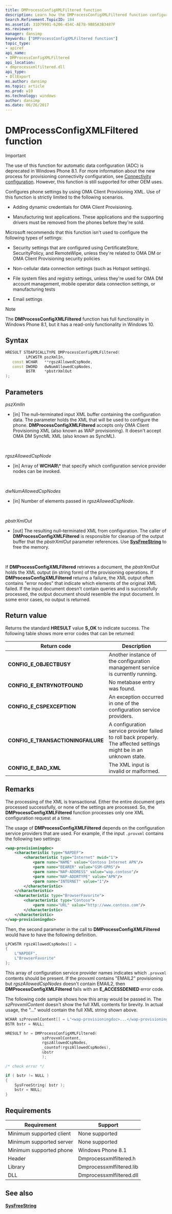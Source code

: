```yaml
---
title: DMProcessConfigXMLFiltered function
description: Learn how the DMProcessConfigXMLFiltered function configures phone settings by using OMA Client Provisioning XML.
Search.Refinement.TopicID: 184
ms.assetid: 31D79901-6206-454C-AE78-9B85A3B3487F
ms.reviewer: 
manager: dansimp
keywords: ["DMProcessConfigXMLFiltered function"]
topic_type:
- apiref
api_name:
- DMProcessConfigXMLFiltered
api_location:
- dmprocessxmlfiltered.dll
api_type:
- DllExport
ms.author: dansimp
ms.topic: article
ms.prod: w10
ms.technology: windows
author: dansimp
ms.date: 06/26/2017
---
```


# DMProcessConfigXMLFiltered function

> [!Important]
> The use of this function for automatic data configuration (ADC) is deprecated in Windows Phone 8.1. For more information about the new process for provisioning connectivity configuration, see [Connectivity configuration](/previous-versions//dn757424(v=vs.85)). However, this function is still supported for other OEM uses.


Configures phone settings by using OMA Client Provisioning XML. Use of this function is strictly limited to the following scenarios.

-   Adding dynamic credentials for OMA Client Provisioning.

-   Manufacturing test applications. These applications and the supporting drivers must be removed from the phones before they're sold.

Microsoft recommends that this function isn't used to configure the following types of settings:

-   Security settings that are configured using CertificateStore, SecurityPolicy, and RemoteWipe, unless they're related to OMA DM or OMA Client Provisioning security policies

-   Non-cellular data connection settings (such as Hotspot settings).

-   File system files and registry settings, unless they're used for OMA DM account management, mobile operator data connection settings, or manufacturing tests

-   Email settings

> [!Note]
> The **DMProcessConfigXMLFiltered** function has full functionality in Windows Phone 8.1, but it has a read-only functionality in Windows 10.

 

## Syntax

```C++
HRESULT STDAPICALLTYPE DMProcessConfigXMLFiltered(
         LPCWSTR pszXmlIn,
   const WCHAR   **rgszAllowedCspNode,
   const DWORD   dwNumAllowedCspNodes,
         BSTR    *pbstrXmlOut
);
```

## Parameters

*pszXmlIn*
<ul>
<li>[in] The null–terminated input XML buffer containing the configuration data. The parameter holds the XML that will be used to configure the phone. <strong>DMProcessConfigXMLFiltered</strong> accepts only OMA Client Provisioning XML (also known as WAP provisioning). It doesn't accept OMA DM SyncML XML (also known as SyncML).</li>
</ul>
<br>

*rgszAllowedCspNode*
<ul>
<li>[in] Array of <strong>WCHAR\</strong>* that specify which configuration service provider nodes can be invoked.</li>
</ul>
<br>

*dwNumAllowedCspNodes*
<ul>
<li>[in] Number of elements passed in <em>rgszAllowedCspNode</em>.</li>
</ul>
<br> 

*pbstrXmlOut*
<ul>
<li>[out] The resulting null–terminated XML from configuration. The caller of <strong>DMProcessConfigXMLFiltered</strong> is responsible for cleanup of the output buffer that the <em>pbstrXmlOut</em> parameter references. Use <a href="/windows/win32/api/oleauto/nf-oleauto-sysfreestring" data-raw-source="[**SysFreeString**](/windows/win32/api/oleauto/nf-oleauto-sysfreestring)"><strong>SysFreeString</strong></a> to free the memory.</li>
</ul>
<br>

If **DMProcessConfigXMLFiltered** retrieves a document, the *pbstrXmlOut* holds the XML output (in string form) of the provisioning operations. If **DMProcessConfigXMLFiltered** returns a failure, the XML output often contains "error nodes" that indicate which elements of the original XML failed. If the input document doesn't contain queries and is successfully processed, the output document should resemble the input document. In some error cases, no output is returned.

## Return value

Returns the standard **HRESULT** value **S\_OK** to indicate success. The following table shows more error codes that can be returned:

|Return code|Description|
|--- |--- |
|**CONFIG_E_OBJECTBUSY**|Another instance of the configuration management service is currently running.|
|**CONFIG_E_ENTRYNOTFOUND**|No metabase entry was found.|
|**CONFIG_E_CSPEXCEPTION**|An exception occurred in one of the configuration service providers.|
|**CONFIG_E_TRANSACTIONINGFAILURE**|A configuration service provider failed to roll back properly. The affected settings might be in an unknown state.|
|**CONFIG_E_BAD_XML**|The XML input is invalid or malformed.|

## Remarks

The processing of the XML is transactional. Either the entire document gets processed successfully, or none of the settings are processed. So, the **DMProcessConfigXMLFiltered** function processes only one XML configuration request at a time.

The usage of **DMProcessConfigXMLFiltered** depends on the configuration service providers that are used. For example, if the input `.provxml` contains the following two settings:

``` XML
<wap-provisioningdoc>
    <characteristic type="NAPDEF">
        <characteristic type="Internet" mwid="1">
            <parm name="NAME" value="Contoso Internet APN"/>
            <parm name="BEARER" value="GSM-GPRS"/>
            <parm name="NAP-ADDRESS" value="wap.contoso"/>
            <parm name="NAP-ADDRTYPE" value="APN"/>
            <parm name="INTERNET" value="1"/>
        </characteristic>
    </characteristic>
    <characteristic type="BrowserFavorite">
        <characteristic type="Contoso">
            <parm name="URL" value="http://www.contoso.com"/>
        </characteristic>
    </characteristic>
</wap-provisioningdoc>
```

Then, the second parameter in the call to **DMProcessConfigXMLFiltered** would have to have the following definition.

``` C++
LPCWSTR rgszAllowedCspNodes[] =
{
    L"NAPDEF",
    L"BrowserFavorite"
};
```

This array of configuration service provider names indicates which `.provxml` contents should be present. If the provxml contains "EMAIL2" provisioning but *rgszAllowedCspNodes* doesn't contain EMAIL2, then **DMProcessConfigXMLFiltered** fails with an **E\_ACCESSDENIED** error code.

The following code sample shows how this array would be passed in. The *szProvxmlContent* doesn't show the full XML contents for brevity. In actual usage, the "…" would contain the full XML string shown above.

``` C++
WCHAR szProvxmlContent[] = L"<wap-provisioningdoc>...</wap-provisioningdoc>"; 
BSTR bstr = NULL;

HRESULT hr = DMProcessConfigXMLFiltered(
                szProvxmlContent,
                rgszAllowedCspNodes,
                _countof(rgszAllowedCspNodes),
                &bstr
                );

/* check error */

if ( bstr != NULL )
{
    SysFreeString( bstr );
    bstr = NULL;
}
```

## Requirements

|Requirement|Support|
|--- |--- |
|Minimum supported client|None supported|
|Minimum supported server|None supported|
|Minimum supported phone|Windows Phone 8.1|
|Header|Dmprocessxmlfiltered.h|
|Library|Dmprocessxmlfiltered.lib|
|DLL|Dmprocessxmlfiltered.dll|

## See also

[**SysFreeString**](/windows/win32/api/oleauto/nf-oleauto-sysfreestring)

